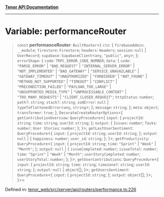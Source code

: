 [**Tenor API Documentation**](../../README.md)

***

# Variable: performanceRouter

> `const` **performanceRouter**: `BuiltRouter`\<\{ `ctx`: \{ `firebaseAdmin`: `__module`; `firestore`: `Firestore`; `headers`: `Headers`; `session`: `null` \| `UserRecord`; `supabase`: `SupabaseClient`\<`any`, `"public"`, `any`\>; \}; `errorShape`: \{ `code`: `TRPC_ERROR_CODE_NUMBER`; `data`: \{ `code`: `"PARSE_ERROR"` \| `"BAD_REQUEST"` \| `"INTERNAL_SERVER_ERROR"` \| `"NOT_IMPLEMENTED"` \| `"BAD_GATEWAY"` \| `"SERVICE_UNAVAILABLE"` \| `"GATEWAY_TIMEOUT"` \| `"UNAUTHORIZED"` \| `"FORBIDDEN"` \| `"NOT_FOUND"` \| `"METHOD_NOT_SUPPORTED"` \| `"TIMEOUT"` \| `"CONFLICT"` \| `"PRECONDITION_FAILED"` \| `"PAYLOAD_TOO_LARGE"` \| `"UNSUPPORTED_MEDIA_TYPE"` \| `"UNPROCESSABLE_CONTENT"` \| `"TOO_MANY_REQUESTS"` \| `"CLIENT_CLOSED_REQUEST"`; `httpStatus`: `number`; `path?`: `string`; `stack?`: `string`; `zodError`: `null` \| `typeToFlattenedError`\<`any`, `string`\>; \}; `message`: `string`; \}; `meta`: `object`; `transformer`: `true`; \}, `DecorateCreateRouterOptions`\<\{ `getContributionOverview`: `QueryProcedure`\<\{ `input`: \{ `projectId`: `string`; `time`: `string`; `userId`: `string`; \}; `output`: \{ `Issues`: `number`; `Tasks`: `number`; `User Stories`: `number`; \}; \}\>; `getLastUserSentiment`: `QueryProcedure`\<\{ `input`: \{ `projectId`: `string`; `userId`: `string`; \}; `output`: `null` \| \{ `happiness`: `number`; `user_id`: `string`; \}; \}\>; `getProductivity`: `QueryProcedure`\<\{ `input`: \{ `projectId`: `string`; `time`: `"Sprint"` \| `"Week"` \| `"Month"`; \}; `output`: `null` \| \{ `issueCompleted`: `number`; `issueTotal`: `number`; `time`: `"Sprint"` \| `"Week"` \| `"Month"`; `userStoryCompleted`: `number`; `userStoryTotal`: `number`; \}; \}\>; `getUserContributions`: `QueryProcedure`\<\{ `input`: \{ `projectId`: `string`; `time`: `string`; `timezone?`: `string`; `userId`: `string`; \}; `output`: `null` \| `object`[]; \}\>; `getUsersSentiment`: `QueryProcedure`\<\{ `input`: \{ `projectId`: `string`; \}; `output`: `object`[]; \}\>; \}\>\>

Defined in: [tenor\_web/src/server/api/routers/performance.ts:226](https://github.com/Apantli/Tenor/blob/293d0ddb2d5307c4150fcd161249995fd5278c7d/tenor_web/src/server/api/routers/performance.ts#L226)

